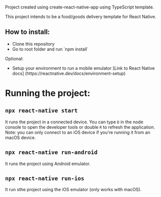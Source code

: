 Project created using create-react-native-app using TypeScript template.

This project intends to be a food/goods delivery template for React Native.

## How to install:
<ul>
    <li>Clone this repository</li>
    <li>Go to root folder and run `npm install` </li>
</ul>

Optional:
<ul>
    <li>Setup your environment to run a mobile emulator [Link to React Native docs] (https://reactnative.dev/docs/environment-setup)</li>
</ul>


# Running the project:

## `npx react-native start`

It runs the project in a connected device. You can type `D` in the node console to open the developer tools or double `R` to refresh the application. Note: you can only connect to an iOS device if you're running it from an macOS device.

## `npx react-native run-android`

It runs the project using Android emulator.

## `npx react-native run-ios`

It run sthe project using the iOS emulator (only works with macOS).



